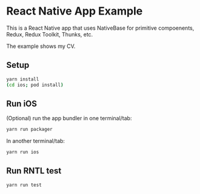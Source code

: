 # React Native App Example

This is a React Native app that uses NativeBase for primitive compoenents, Redux, Redux Toolkit, Thunks, etc.

The example shows my CV.


## Setup

```bash
yarn install
(cd ios; pod install)
```

## Run iOS
(Optional) run the app bundler in one terminal/tab:
```bash
yarn run packager
```

In another terminal/tab:
```bash
yarn run ios
```


## Run RNTL test
```bash
yarn run test
```
